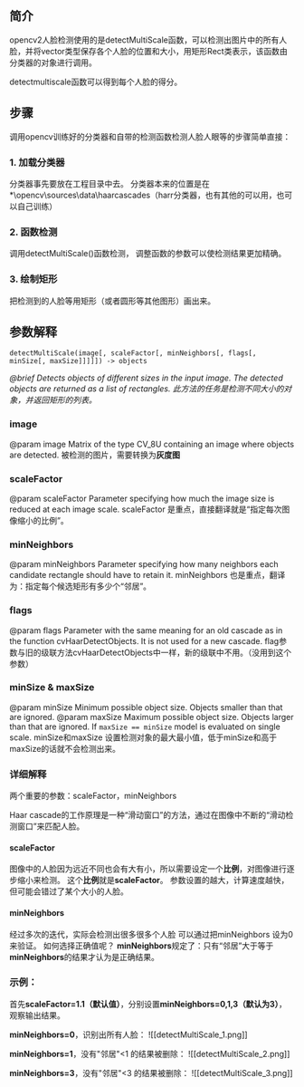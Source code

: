 
## 简介

opencv2人脸检测使用的是detectMultiScale函数，可以检测出图片中的所有人脸，并将vector类型保存各个人脸的位置和大小，用矩形Rect类表示，该函数由分类器的对象进行调用。

detectmultiscale函数可以得到每个人脸的得分。

## 步骤

调用opencv训练好的分类器和自带的检测函数检测人脸人眼等的步骤简单直接：

### 1. 加载分类器

分类器事先要放在工程目录中去。
分类器本来的位置是在*\opencv\sources\data\haarcascades（harr分类器，也有其他的可以用，也可以自己训练）

### 2. 函数检测

调用detectMultiScale()函数检测，
调整函数的参数可以使检测结果更加精确。

### 3. 绘制矩形
把检测到的人脸等用矩形（或者圆形等其他图形）画出来。


## 参数解释

`detectMultiScale(image[, scaleFactor[, minNeighbors[, flags[, minSize[, maxSize]]]]]) -> objects`

*@brief Detects objects of different sizes in the input image. The detected objects are returned as a list of rectangles.*
*此方法的任务是检测不同大小的对象，并返回矩形的列表。*

### image
@param image Matrix of the type CV_8U containing an image where objects are detected.
被检测的图片，需要转换为**灰度图**

### scaleFactor
@param scaleFactor Parameter specifying how much the image size is reduced at each image scale.
scaleFactor 是重点，直接翻译就是“指定每次图像缩小的比例”。

### minNeighbors
@param minNeighbors Parameter specifying how many neighbors each candidate rectangle should have to retain it.
minNeighbors 也是重点，翻译为：指定每个候选矩形有多少个“邻居”。

### flags
@param flags Parameter with the same meaning for an old cascade as in the function cvHaarDetectObjects. It is not used for a new cascade.
flag参数与旧的级联方法cvHaarDetectObjects中一样，新的级联中不用。（没用到这个参数）

### minSize & maxSize
@param minSize Minimum possible object size. Objects smaller than that are ignored.
@param maxSize Maximum possible object size. Objects larger than that are ignored. If `maxSize == minSize` model is evaluated on single scale.
minSize和maxSize 设置检测对象的最大最小值，低于minSize和高于maxSize的话就不会检测出来。


### 详细解释

两个重要的参数：scaleFactor，minNeighbors

Haar cascade的工作原理是一种“滑动窗口”的方法，通过在图像中不断的“滑动检测窗口”来匹配人脸。
#### scaleFactor
图像中的人脸因为远近不同也会有大有小，所以需要设定一个**比例**，对图像进行逐步缩小来检测。
这个**比例**就是**scaleFactor**。
参数设置的越大，计算速度越快，但可能会错过了某个大小的人脸。

#### minNeighbors
经过多次的迭代，实际会检测出很多很多个人脸
可以通过把minNeighbors 设为0来验证。
如何选择正确值呢？
**minNeighbors**规定了：只有“邻居”大于等于**minNeighbors**的结果才认为是正确结果。

### 示例：
首先**scaleFactor=1.1（默认值）**，分别设置**minNeighbors=0,1,3（默认为3）**，观察输出结果。

**minNeighbors=0**，识别出所有人脸：
![[detectMultiScale_1.png]]

**minNeighbors=1**，没有"邻居"<1 的结果被删除：
![[detectMultiScale_2.png]]

**minNeighbors=3**，没有"邻居"<3 的结果被删除：
![[detectMultiScale_3.png]]